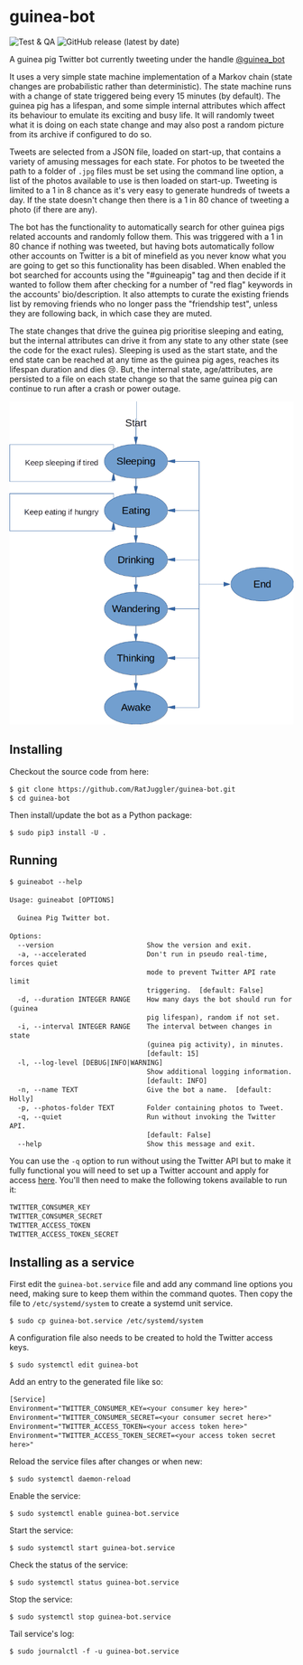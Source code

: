 # guinea-bot

![Test & QA](https://github.com/RatJuggler/guinea-bot/workflows/Test%20&%20QA/badge.svg)
![GitHub release (latest by date)](https://img.shields.io/github/v/release/RatJuggler/guinea-bot)

A guinea pig Twitter bot currently tweeting under the handle [@guinea_bot](https://twitter.com/guinea_bot)

It uses a very simple state machine implementation of a Markov chain (state changes are probabilistic rather than deterministic).
The state machine runs with a change of state triggered being every 15 minutes (by default). The guinea pig has a lifespan, and 
some simple internal attributes which affect its behaviour to emulate its exciting and busy life. It will randomly tweet what it is 
doing on each state change and may also post a random picture from its archive if configured to do so. 

Tweets are selected from a JSON file, loaded on start-up, that contains a variety of amusing messages for each state. For photos to
be tweeted the path to a folder of `.jpg` files must be set using the command line option, a list of the photos available to use is 
then loaded on start-up. Tweeting is limited to a 1 in 8 chance as it's very easy to generate hundreds of tweets a day. If the 
state doesn't change then there is a 1 in 80 chance of tweeting a photo (if there are any).

The bot has the functionality to automatically search for other guinea pigs related accounts and randomly follow them. This was 
triggered with a 1 in 80 chance if nothing was tweeted, but having bots automatically follow other accounts on Twitter is a bit of 
minefield as you never know what you are going to get so this functionality has been disabled. When enabled the bot searched for 
accounts using the "#guineapig" tag and then decide if it wanted to follow them after checking for a number of "red flag" keywords 
in the accounts' bio/description. It also attempts to curate the existing friends list by removing friends who no longer pass the 
"friendship test", unless they are following back, in which case they are muted. 

The state changes that drive the guinea pig prioritise sleeping and eating, but the internal attributes can drive it from any state 
to any other state (see the code for the exact rules). Sleeping is used as the start state, and the end state can be reached at any 
time as the guinea pig ages, reaches its lifespan duration and dies :cry:. But, the internal state, age/attributes, are persisted 
to a file on each state change so that the same guinea pig can continue to run after a crash or power outage.

![Image of Guinea Pig States](https://raw.githubusercontent.com/RatJuggler/guinea-bot/master/gp-states.png)

## Installing
Checkout the source code from here:
```
$ git clone https://github.com/RatJuggler/guinea-bot.git
$ cd guinea-bot
```
Then install/update the bot as a Python package:
```
$ sudo pip3 install -U .
```
## Running
```
$ guineabot --help

Usage: guineabot [OPTIONS]

  Guinea Pig Twitter bot.

Options:
  --version                       Show the version and exit.
  -a, --accelerated               Don't run in pseudo real-time, forces quiet
                                  mode to prevent Twitter API rate limit
                                  triggering.  [default: False]
  -d, --duration INTEGER RANGE    How many days the bot should run for (guinea
                                  pig lifespan), random if not set.
  -i, --interval INTEGER RANGE    The interval between changes in state
                                  (guinea pig activity), in minutes.
                                  [default: 15]
  -l, --log-level [DEBUG|INFO|WARNING]
                                  Show additional logging information.
                                  [default: INFO]
  -n, --name TEXT                 Give the bot a name.  [default: Holly]
  -p, --photos-folder TEXT        Folder containing photos to Tweet.
  -q, --quiet                     Run without invoking the Twitter API.
                                  [default: False]
  --help                          Show this message and exit.
```
You can use the `-q` option to run without using the Twitter API but to make it fully functional you will need to set up a Twitter 
account and apply for access [here](https://developer.twitter.com/en/apply-for-access). You'll then need to make the following
tokens available to run it:
```
TWITTER_CONSUMER_KEY
TWITTER_CONSUMER_SECRET
TWITTER_ACCESS_TOKEN
TWITTER_ACCESS_TOKEN_SECRET
```
## Installing as a service
First edit the `guinea-bot.service` file and add any command line options you need, making sure to keep them within the command 
quotes. Then copy the file to `/etc/systemd/system` to create a systemd unit service. 
```
$ sudo cp guinea-bot.service /etc/systemd/system
```
A configuration file also needs to be created to hold the Twitter access keys.
```
$ sudo systemctl edit guinea-bot
```
Add an entry to the generated file like so:
```
[Service]
Environment="TWITTER_CONSUMER_KEY=<your consumer key here>"
Environment="TWITTER_CONSUMER_SECRET=<your consumer secret here>"
Environment="TWITTER_ACCESS_TOKEN=<your access token here>"
Environment="TWITTER_ACCESS_TOKEN_SECRET=<your access token secret here>"
```
Reload the service files after changes or when new:
```
$ sudo systemctl daemon-reload
```
Enable the service:
```
$ sudo systemctl enable guinea-bot.service
```
Start the service:
```
$ sudo systemctl start guinea-bot.service
```
Check the status of the service:
```
$ sudo systemctl status guinea-bot.service
```
Stop the service:
```
$ sudo systemctl stop guinea-bot.service
```
Tail service's log:
```
$ sudo journalctl -f -u guinea-bot.service
```
